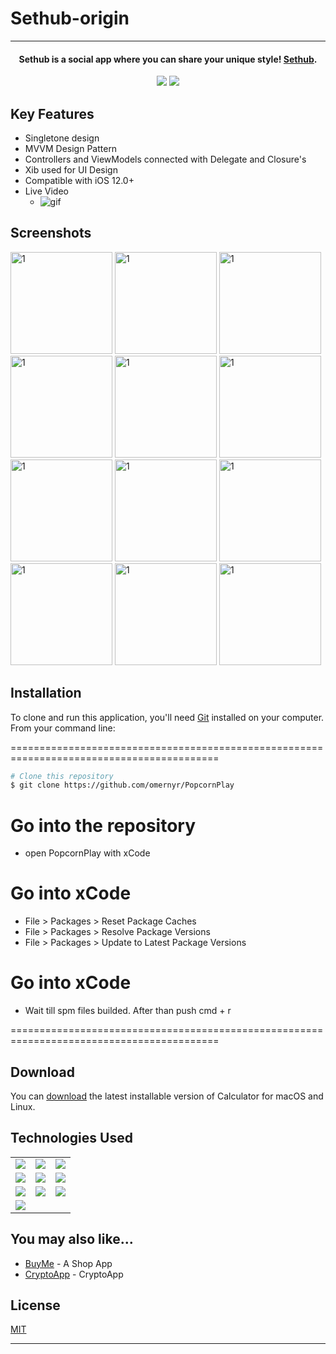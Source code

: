 # Sethub-origin

<hr>
<h4 align="center">Sethub is a social app where you can share your unique style! <a href="https://github.com/omernyr/Sethub-origin" target="_blank">Sethub</a>.</h4>

<p align="center">
  <img src="https://img.shields.io/github/commit-activity/y/omernyr/Sethub-origin">
  <img src="https://img.shields.io/github/license/omernyr/Sethub-origin">
</p>

## Key Features


* Singletone design
* MVVM Design Pattern
* Controllers and ViewModels connected with Delegate and Closure's
* Xib used for UI Design
* Compatible with iOS 12.0+
* Live Video
  - ![gif](https://github.com/omernyr/Sethub-origin/assets/89137487/dc7b8587-f087-48fc-be1a-d0a6833966b4)

 
## Screenshots

<img width="163" alt="1" src="https://github.com/omernyr/Sethub-origin/assets/89137487/353c9c0e-88be-402c-ad05-aa6030cab2a9"> <img width="163" alt="1" src="https://github.com/omernyr/Sethub-origin/assets/89137487/d629f00d-2d3e-4ce7-b2ed-4d6dd64c8b68"> <img width="163" alt="1" src="https://github.com/omernyr/Sethub-origin/assets/89137487/1bd82aef-bdc0-4de2-9d1e-c3b403e931c7"> <img width="163" alt="1" src="https://github.com/omernyr/Sethub-origin/assets/89137487/5819def0-77aa-407f-94bf-67080b5455db"> <img width="163" alt="1" src="https://github.com/omernyr/Sethub-origin/assets/89137487/5f12c70d-c7f0-4485-9212-eed7fa08ba38"> <img width="163" alt="1" src="https://github.com/omernyr/Sethub-origin/assets/89137487/0cb0844f-07c5-4a6d-a742-e236bfef9fae"> <img width="163" alt="1" src="https://github.com/omernyr/Sethub-origin/assets/89137487/fa7f7c1d-74c3-4983-9451-9b1d1f310e3e"> <img width="163" alt="1" src="https://github.com/omernyr/Sethub-origin/assets/89137487/abe892bf-3172-45df-ac67-d2fae91b5182"> <img width="163" alt="1" src="https://github.com/omernyr/Sethub-origin/assets/89137487/7f23e60f-dae5-440c-9dfe-1d509b6a57ed"> <img width="163" alt="1" src="https://github.com/omernyr/Sethub-origin/assets/89137487/6338b9e2-d830-49bf-ab26-676185feed51"> <img width="163" alt="1" src="https://github.com/omernyr/Sethub-origin/assets/89137487/4cb16b47-44b7-4465-8ac2-279b439a0131"> <img width="163" alt="1" src="https://github.com/omernyr/Sethub-origin/assets/89137487/2a4602d3-f5e2-42b5-9691-dc28be986faa">
  

## Installation

To clone and run this application, you'll need [Git](https://git-scm.com) installed on your computer. From your command line:

==========================================================================================
 ```bash
 # Clone this repository
 $ git clone https://github.com/omernyr/PopcornPlay
 ```
 # Go into the repository
 - open PopcornPlay with xCode
 
 # Go into xCode
 - File > Packages > Reset Package Caches
 - File > Packages > Resolve Package Versions
 - File > Packages > Update to Latest Package Versions
 
 # Go into xCode
 - Wait till spm files builded. After than push cmd + r
 
==========================================================================================


## Download

You can [download](https://github.com/omernyr/PopcornPlay) the latest installable version of Calculator for macOS and Linux.

## Technologies Used

<table style"float:right;">
  <tr>
    <td><img src="https://img.shields.io/badge/Swift-FA7343?style=for-the-badge&logo=swift&logoColor=white"/></td>
    <td><img src="https://img.shields.io/badge/Xcode-007ACC?style=for-the-badge&logo=Xcode&logoColor=white"></td>
    <td><img src="https://img.shields.io/badge/UIKit-043b5c?style=for-the-badge&logo=swift&logoColor=white"></td>
  </tr>
  <tr>
    <td><img src="https://img.shields.io/badge/GitHub-100000?style=for-the-badge&logo=github&logoColor=white"/></td>
    <td><img src="https://img.shields.io/badge/GIT-E44C30?style=for-the-badge&logo=git&logoColor=white"/></td>
    <td><img src="https://img.shields.io/badge/firebase-ffca28?style=for-the-badge&logo=firebase&logoColor=red"/></td>
  </tr>
  <tr>
    <td><img src="https://img.shields.io/badge/IQKeyboardManager-298D46?style=for-the-badge&logoColor=white"/></td>
    <td><img src="https://img.shields.io/badge/moya-cf2f74?style=for-the-badge&logoColor=red"/></td>
    <td><img src="https://img.shields.io/badge/KingFisher-5091CD?style=for-the-badge&&logoColor=white"/></td>
  </tr>
  <tr>
    <td><img src="https://img.shields.io/badge/Auto_Layout-fbc093?style=for-the-badge&logo=swift&logoColor=white"/></td>
  </tr>
</table>

## You may also like...

- [BuyMe](https://github.com/omernyr/BuyMe) - A Shop App
- [CryptoApp](https://github.com/omernyr/CryptoApp) - CryptoApp

## License

[MIT](https://choosealicense.com/licenses/mit)

---
